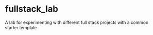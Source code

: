 # fullstack_lab
A lab for experimenting with different full stack projects with a common starter template
